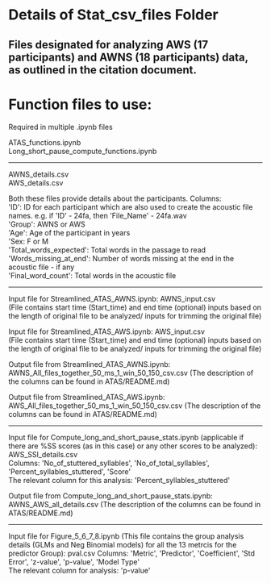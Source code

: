 # Details of Stat_csv_files Folder

Files designated for analyzing AWS (17 participants) and AWNS (18 participants) data, as outlined in the citation document.   
---------------------------------------------  
# Function files to use:    
Required in multiple .ipynb files

ATAS_functions.ipynb  
Long_short_pause_compute_functions.ipynb  

---------------------------------------------  
AWNS_details.csv  
AWS_details.csv  

Both these files provide details about the participants. 
Columns:  
'ID': ID for each participant which are also used to create the acoustic file names. e.g. if 'ID' - 24fa, then 'File_Name' - 24fa.wav    
'Group': AWNS or AWS  
'Age': Age of the participant in years  
'Sex: F or M  
'Total_words_expected': Total words in the passage to read
'Words_missing_at_end': Number of words missing at the end in the acoustic file - if any  
'Final_word_count': Total words in the acoustic file   


---------------------------------------------   

Input file for Streamlined_ATAS_AWNS.ipynb: AWNS_input.csv    
(File contains start time (Start_time) and end time (optional) inputs based on the length of original file to be analyzed/ inputs for trimming the original file)

Input file for Streamlined_ATAS_AWS.ipynb: AWS_input.csv    
(File contains start time (Start_time) and end time (optional) inputs based on the length of original file to be analyzed/ inputs for trimming the original file)

Output file from Streamlined_ATAS_AWNS.ipynb:  
AWNS_All_files_together_50_ms_1_win_50_150_csv.csv 
(The description of the columns can be found in ATAS/README.md)   

Output file from Streamlined_ATAS_AWS.ipynb:    
AWS_All_files_together_50_ms_1_win_50_150_csv.csv 
(The description of the columns can be found in ATAS/README.md)    

----------------------------------------------   
Input file for Compute_long_and_short_pause_stats.ipynb (applicable if there are %SS scores (as in this case) or any other scores to be analyzed):  
AWS_SSI_details.csv  
Columns: 'No_of_stuttered_syllables', 'No_of_total_syllables', 'Percent_syllables_stuttered', 'Score'  
The relevant column for this analysis: 'Percent_syllables_stuttered'

Output file from Compute_long_and_short_pause_stats.ipynb:    
AWNS_AWS_all_details.csv 
(The description of the columns can be found in ATAS/README.md)   

-----------------------------------------------  
Input file for Figure_5_6_7_8.ipynb (This file contains the group analysis details (GLMs and Neg Binomial models) for all the 13 metrcis for the predictor Group):
pval.csv
Columns: 'Metric', 'Predictor',	'Coefficient',	'Std Error',	'z-value',	'p-value',	'Model Type'  
The relevant column for analysis: 'p-value'

